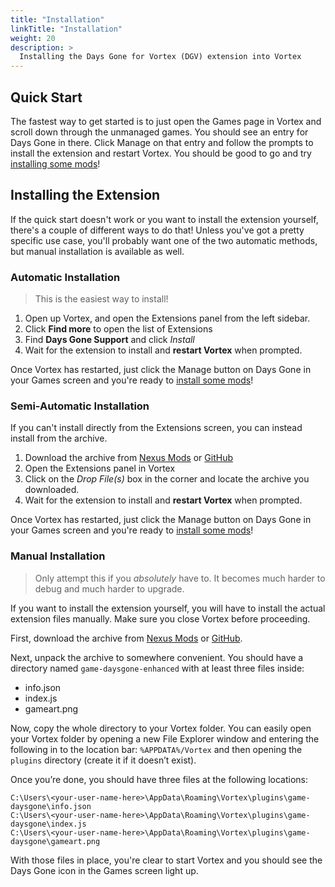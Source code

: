 ```yaml
---
title: "Installation"
linkTitle: "Installation"
weight: 20
description: >
  Installing the Days Gone for Vortex (DGV) extension into Vortex
---
```


## Quick Start

The fastest way to get started is to just open the Games page in Vortex and scroll down through the unmanaged games. You should see an entry for Days Gone in there. Click Manage on that entry and follow the prompts to install the extension and restart Vortex. You should be good to go and try [installing some mods](/docs/usage/mods)!

## Installing the Extension

If the quick start doesn't work or you want to install the extension yourself, there's a couple of different ways to do that! Unless you've got a pretty specific use case, you'll probably want one of the two automatic methods, but manual installation is available as well.

### Automatic Installation

> This is the easiest way to install!

1. Open up Vortex, and open the Extensions panel from the left sidebar.
1. Click **Find more** to open the list of Extensions
1. Find **Days Gone Support** and click *Install*
1. Wait for the extension to install and **restart Vortex** when prompted.

Once Vortex has restarted, just click the Manage button on Days Gone in your Games screen and you're ready to [install some mods](/docs/usage/mods)!

### Semi-Automatic Installation

If you can't install directly from the Extensions screen, you can instead install from the archive.

1. Download the archive from [Nexus Mods](https://www.nexusmods.com/site/mods/254?tab=files) or [GitHub](https://https://github.com/agc93/vortex-daysgone/releases)
1. Open the Extensions panel in Vortex
1. Click on the *Drop File(s)* box in the corner and locate the archive you downloaded.
1. Wait for the extension to install and **restart Vortex** when prompted.

Once Vortex has restarted, just click the Manage button on Days Gone in your Games screen and you're ready to [install some mods](/docs/usage/mods)!

### Manual Installation

> Only attempt this if you *absolutely* have to. It becomes much harder to debug and much harder to upgrade.

If you want to install the extension yourself, you will have to install the actual extension files manually. Make sure you close Vortex before proceeding.

First, download the archive from [Nexus Mods](https://www.nexusmods.com/site/mods/254?tab=files) or [GitHub](https://https://github.com/agc93/vortex-daysgone/actions).

Next, unpack the archive to somewhere convenient. You should have a directory named `game-daysgone-enhanced` with at least three files inside:

- info.json
- index.js
- gameart.png

Now, copy the whole directory to your Vortex folder. You can easily open your Vortex folder by opening a new File Explorer window and entering the following in to the location bar: `%APPDATA%/Vortex` and then opening the `plugins` directory (create it if it doesn’t exist).

Once you’re done, you should have three files at the following locations:

```text
C:\Users\<your-user-name-here>\AppData\Roaming\Vortex\plugins\game-daysgone\info.json
C:\Users\<your-user-name-here>\AppData\Roaming\Vortex\plugins\game-daysgone\index.js
C:\Users\<your-user-name-here>\AppData\Roaming\Vortex\plugins\game-daysgone\gameart.png
```

With those files in place, you're clear to start Vortex and you should see the Days Gone icon in the Games screen light up.